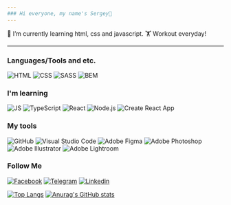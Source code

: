 ```yaml
---
### Hi everyone, my name's Sergey👋
---
```


🌱 I’m currently learning html, css and javascript.
🏋️ Workout everyday!

---

### Languages/Tools and etc.

![HTML](https://img.shields.io/badge/-HTML-F6F8FA?style=for-the-badge&logo=html5&logoColor=EB4C42)
![CSS](https://img.shields.io/badge/-CSS-F6F8FA?style=for-the-badge&logo=CSS3&logoColor=0068BA)
![SASS](https://img.shields.io/badge/-SASS-F6F8FA?style=for-the-badge&logo=SASS&logoColor=c66394)
![BEM](https://img.shields.io/badge/-BEM-F6F8FA?style=for-the-badge&logo=bem&logoColor=2E99D1)

### I'm learning

![JS](https://img.shields.io/badge/-JS-F6F8FA?style=for-the-badge&logo=javascript&logoColor=F3CF01)
![TypeScript](https://img.shields.io/badge/-TypeScript-F6F8FA?style=for-the-badge&logo=typescript&logoColor=0068BA)
![React](https://img.shields.io/badge/-react-F6F8FA?style=for-the-badge&logo=react&logoColor=0CD8EA)
![Node.js](https://img.shields.io/badge/-Node.js-F6F8FA?style=for-the-badge&logo=Node.js&logoColor=669C59)
![Create React App](https://img.shields.io/badge/-ReactNative-F6F8FA?style=for-the-badge&logo=createreactapp&logoColor=0396DE)

### My tools

![GitHub](https://img.shields.io/badge/-GitHub-F6F8FA?style=for-the-badge&logo=github&logoColor=171A1F)
![Visual Studio Code](https://img.shields.io/badge/-VsCode-F6F8FA?style=for-the-badge&logo=visualstudiocode&logoColor=289BEA)
![Adobe Figma](https://img.shields.io/badge/-Figma-F6F8FA?style=for-the-badge&logo=figma&logoColor=9D56F7)
![Adobe Photoshop](https://img.shields.io/badge/-Photoshop-F6F8FA?style=for-the-badge&logo=adobelightroom&logoColor=2FA3F7)
![Adobe Illustrator](https://img.shields.io/badge/-Illustrator-F6F8FA?style=for-the-badge&logo=adobeillustrator&logoColor=F79500)
![Adobe Lightroom](https://img.shields.io/badge/-Lightroom-F6F8FA?style=for-the-badge&logo=adobephotoshop&logoColor=2FA3F7)

### Follow Me

[![Facebook](https://img.shields.io/badge/-Facebook-F6F8FA?style=for-the-badge&logo=Facebook&logoColor=4867AA)](https://www.facebook.com/sergsolik)
[![Telegram](https://img.shields.io/badge/-Telegram-F6F8FA?style=for-the-badge&logo=telegram&logoColor=4867AA)](https://t.me/not_your_user_name)
[![Linkedin](https://img.shields.io/badge/-LinkedIn-F6F8FA?style=for-the-badge&logo=LinkedIn&logoColor=0A63BC)](https://www.facebook.com/sergsolik)

[![Top Langs](https://github-readme-stats.vercel.app/api/top-langs/?username=Solod-S&layout=compact)](https://github.com/anuraghazra/github-readme-stats)
[![Anurag's GitHub stats](https://github-readme-stats.vercel.app/api?username=Solod-S&count_private=true&show_icons=true&theme=default)](https://github.com/anuraghazra/github-readme-stats)

<!-- ![Header](https://github.com/Solod-S/Solod-S/blob/main/assets/full2.png) -->

<!--
### Hi there 👋
**Solod-S/Solod-S** is a ✨ _special_ ✨ repository because its `README.md` (this file) appears on your GitHub profile.

Here are some ideas to get you started:

- 🔭 I’m currently working on ...
- 🌱 I’m currently learning ...
- 👯 I’m looking to collaborate on ...
- 🤔 I’m looking for help with ...
- 💬 Ask me about ...
- 📫 How to reach me: ...
- 😄 Pronouns: ...
- ⚡ Fun fact: ...
-->
